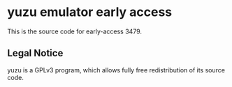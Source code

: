 yuzu emulator early access
=============

This is the source code for early-access 3479.

## Legal Notice

yuzu is a GPLv3 program, which allows fully free redistribution of its source code.